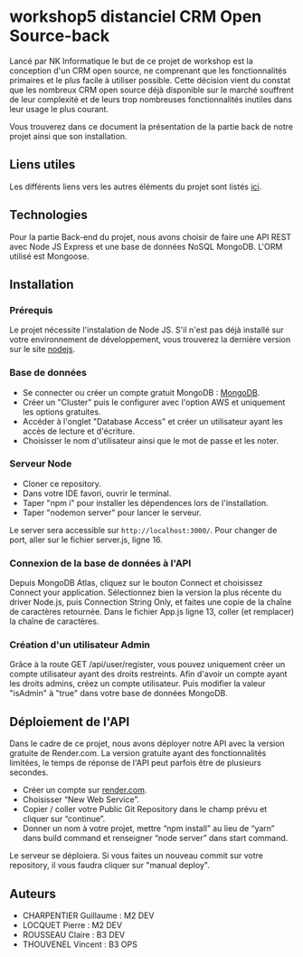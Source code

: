 # workshop5 distanciel CRM Open Source-back

Lancé par NK Informatique le but de ce projet de workshop est la conception d'un CRM open source, ne comprenant que les fonctionnalités primaires et le plus facile à utiliser possible.
Cette décision vient du constat que les nombreux CRM open source déjà disponible sur le marché souffrent de leur complexité et de leurs trop nombreuses fonctionnalités inutiles dans leur usage le plus courant.

Vous trouverez dans ce document la présentation de la partie back de notre projet ainsi que son installation.

## Liens utiles

Les différents liens vers les autres éléments du projet sont listés [ici](https://linktr.ee/workshopteam6).

## Technologies

Pour la partie Back-end du projet, nous avons choisir de faire une API REST avec Node JS Express et une base de données NoSQL MongoDB. L'ORM utilisé est Mongoose.

## Installation

### Prérequis

Le projet nécessite l'instalation de Node JS. S'il n'est pas déjà installé sur votre environnement de développement, vous trouverez la dernière version sur le site [nodejs](https://nodejs.org).

### Base de données

- Se connecter ou créer un compte gratuit MongoDB : [MongoDB](https://www.mongodb.com/atlas/database).
- Créer un "Cluster" puis le configurer avec l'option AWS et uniquement les options gratuites.
- Accéder à l'onglet "Database Access" et créer un utilisateur ayant les accès de lecture et d'écriture.
- Choisisser le nom d'utilisateur ainsi que le mot de passe et les noter.

### Serveur Node

- Cloner ce repository.
- Dans votre IDE favori, ouvrir le terminal.
- Taper "npm i" pour installer les dépendences lors de l'installation.
- Taper "nodemon server" pour lancer le serveur.

Le server sera accessible sur `http://localhost:3000/`. Pour changer de port, aller sur le fichier server.js, ligne 16.

### Connexion de la base de données à l'API

Depuis MongoDB Atlas, cliquez sur le bouton Connect et choisissez Connect your application. Sélectionnez bien la version la plus récente du driver Node.js, puis Connection String Only, et faites une copie de la chaîne de caractères retournée.
Dans le fichier App.js ligne 13, coller (et remplacer) la chaîne de caractères.

### Création d'un utilisateur Admin

Grâce à la route GET /api/user/register, vous pouvez uniquement créer un compte utilisateur ayant des droits restreints.
Afin d'avoir un compte ayant les droits admins, créez un compte utilisateur. Puis modifier la valeur "isAdmin" à "true" dans votre base de données MongoDB.

## Déploiement de l'API

Dans le cadre de ce projet, nous avons déployer notre API avec la version gratuite de Render.com. La version gratuite ayant des fonctionnalités limitées, le temps de réponse de l'API peut parfois être de plusieurs secondes.

- Créer un compte sur [render.com](https://render.com/).
- Choisisser “New Web Service”.
- Copier / coller votre Public Git Repository dans le champ prévu et cliquer sur “continue”.
- Donner un nom à votre projet, mettre “npm install” au lieu de “yarn” dans build command et renseigner “node server” dans start command.

Le serveur se déploiera.
Si vous faites un nouveau commit sur votre repository, il vous faudra cliquer sur "manual deploy".

## Auteurs

- CHARPENTIER Guillaume : M2 DEV
- LOCQUET Pierre : M2 DEV
- ROUSSEAU Claire : B3 DEV
- THOUVENEL Vincent : B3 OPS
